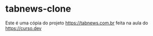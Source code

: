 # tabnews-clone
Este é uma cópia do projeto https://tabnews.com.br feita na aula do https://curso.dev
